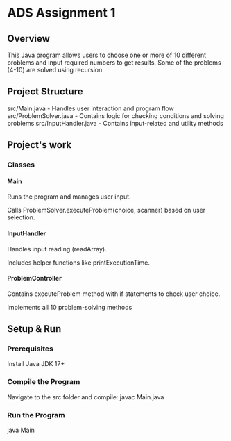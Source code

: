 # ADS Assignment 1

## Overview
This Java program allows users to choose one or more of 10 different problems and input required numbers to get results. Some of the problems (4-10) are solved using recursion.
## Project Structure
src/Main.java - Handles user interaction and program flow
src/ProblemSolver.java - Contains logic for checking conditions and solving problems
src/InputHandler.java - Contains input-related and utility methods

## Project's work
### Classes
#### Main 
Runs the program and manages user input.

Calls ProblemSolver.executeProblem(choice, scanner) based on user selection.

#### InputHandler
Handles input reading (readArray).

Includes helper functions like printExecutionTime.

#### ProblemController
Contains executeProblem method with if statements to check user choice.

Implements all 10 problem-solving methods



## Setup & Run
### Prerequisites

Install Java JDK 17+

### Compile the Program

Navigate to the src folder and compile:
javac Main.java

### Run the Program
java Main
